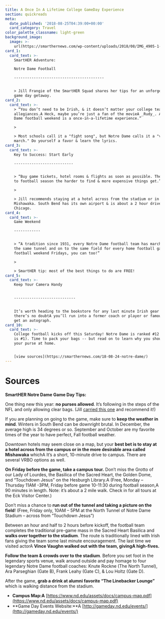 ```yaml
---
title: A Once In A Lifetime College GameDay Experience
section: quickreads
meta:
  date_published: '2018-08-25T04:39:00+00:00'
  card_category: Travel
color_palette_classname: light-green
background_image:
  image: >-
    url(https://smarthernews.com/wp-content/uploads/2018/08/IMG_4905-1-1-scaled.jpg)
card_1:
  card_text: >-
    SmartHER Adventure:  

    Notre Dame Football

    -----------------------------------------


    > Jill Frangie of the SmartHER Squad shares her tips for an unforgettable,
    game day getaway.
card_2:
  card_text: >-
    > “You don’t need to be Irish, & it doesn’t matter your college team
    allegiances.A Heck, maybe you’re just a fan of the movieA _Rudy_. A Notre
    Dame football weekend is a once-in-a-lifetime experience.”

    > 

    > Most schools call it a "fight song", but Notre Dame calls it a "victory
    march." Do yourself a favor & learn the lyrics.
card_3:
  card_text: >-
    Key to Success: Start Early

    ---------------------------


    > “Buy game tickets, hotel rooms & flights as soon as possible. The closer
    to football season the harder to find & more expensive things get.”

    > 

    > Jill recommends staying at a hotel across from the stadium or in nearby
    Mishawaka. South Bend has its own airport & is about a 2 hour drive east of
    Chicago.
card_4:
  card_text: >-
    Game Weekend

    ------------


    > “A tradition since 1931, every Notre Dame football team has marched down
    the same tunnel and on to the same field for every home football game. On
    football weekend Fridays, you can too!”

    > 

    > SmartHER tip: most of the best things to do are FREE!
card_5:
  card_text: >-
    Keep Your Camera Handy  
      

    ----------------------------


    It’s worth heading to the bookstore for any last minute Irish gear because
    there’s no doubtA you’ll run into a former coach or player or famous fan and
    get an autograph.
card_10:
  card_text: >-
    College football kicks off this Saturday! Notre Dame is ranked #12 (Alabama
    is #1). Time to pack your bags -- but read on to learn why you should leave
    your purse at home.


    [view sources](https://smarthernews.com/18-08-24-notre-dame/)
---
```

Sources
=======

**SmartHER Notre Dame Game Day Tips:**

One thing new this year: **no purses allowed**. It’s following in the steps of the NFL and only allowing clear bags. (Jill [carried this one](https://www.amazon.com/ideas/amzn1.account.AH4ZMJ4VF3WWP37RLCXPNWDRGAZA/QHZSAPPBX4C0) and recommend it!)

If you are planning on going to the game, make sure to **keep the weather in mind**. Winters in South Bend can be downright brutal. In December, the average high is 34 degrees or so. September and October are my favorite times of the year to have perfect, Fall football weather.

Downtown hotels may seem close on a map, but your **best bet is to stay at a hotel across from the campus or in the more desirable area called Mishawaka** whichA It’s a short, 10-minute drive to campus. There are several VRBO options as well.

**On Friday before the game, take a campus tour.** Don’t miss the Grotto of our Lady of Lourdes, the Basilica of the Sacred Heart, the Golden Dome, and “Touchdown Jesus” on the Hesburgh Library.A (Free, Monday – Thursday 11AM -3PM, Friday before game 10-11:30 during football season,A 90 minutes in length. Note: it’s about a 2 mile walk. Check in for all tours at the Eck Visitor Center.)

Don’t miss a chance to **run out of the tunnel and taking a picture on the field**! (Free, Friday only, 10AM – 5PM at the North Tunnel of Notre Dame Stadium – across from “Touchdown Jesus”)

Between an hour and half to 2 hours before kickoff, the football team completes the traditional pre-game mass in the Sacred Heart Basilica and **walks over together to the stadium**. The route is traditionally lined with Irish fans giving the team some last minute encouragement. The last time we visited actorA **Vince Vaughn walked out with the team, givingA high-fives.**

**Follow the team & crowds over to the stadium**. Before you set foot in the legendary sports venue, walk around outside and pay homage to four legendary Notre Dame football coaches: Knute Rockne (The North Tunnel), Ara Parseghian (Gate B), Frank Leahy (Gate C), & Lou Holtz (Gate D).

After the game, **grab a drink at alumni favorite “The Linebacker Lounge”** which is walking distance from the stadium.

*   **Campus Map:A** [https://www.nd.edu/assets/docs/campus-map.pdf](https://www.nd.edu/assets/docs/campus-map.pdf)
*   **Game Day Events Website:**A [http://gameday.nd.edu/events/](http://gameday.nd.edu/events/)